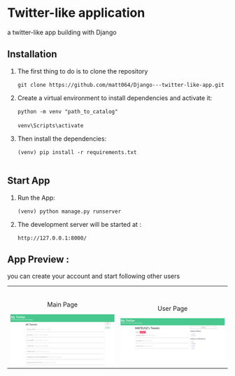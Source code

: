 # Twitter-like application

a twitter-like app building with Django

## Installation
1. The first thing to do is to clone the repository
    ```
    git clone https://github.com/matt064/Django---twitter-like-app.git
    ```
2. Create a virtual environment to install dependencies and activate it:
    ```
    python -m venv "path_to_catalog"

    venv\Scripts\activate
    ```
3. Then install the dependencies:
    ```
    (venv) pip install -r requirements.txt


## Start App
1. Run the App:
    ```
    (venv) python manage.py runserver
    ```
2. The development server will be started at :
    ```
    http://127.0.0.1:8000/
    ```


## App Preview :

you can create your account and start following other users

<table width="100%"> 
<tr>
<td width="50%">      
&nbsp; 
<br>
<p align="center">
  Main Page
</p>
<img src="static/images/main_page.png">
</td> 
<td width="50%">
<br>
<p align="center">
  User Page
</p>
<img src="static/images/user_page.png">  
</td>
</table>